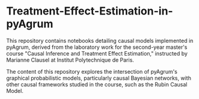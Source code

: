 # Treatment-Effect-Estimation-in-pyAgrum

This repository contains notebooks detailing causal models implemented in pyAgrum, derived from the laboratory work for the second-year master's course "Causal Inference and Treatment Effect Estimation," instructed by Marianne Clausel at Institut Polytechnique de Paris.

The content of this repository explores the intersection of pyAgrum's graphical probabilistic models, particularly causal Bayesian networks, with other causal frameworks studied in the course, such as the Rubin Causal Model.
